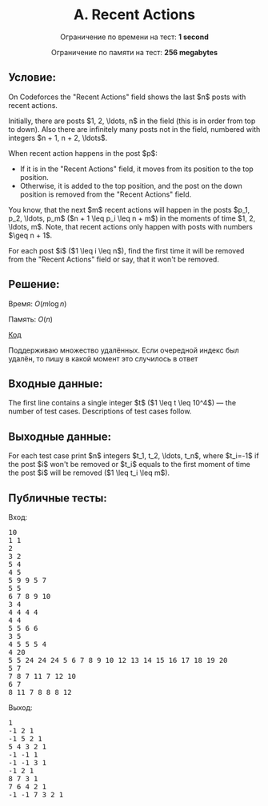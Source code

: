 <center><h1>A. Recent Actions</h1></center>
    
<p><center>Ограничение по времени на тест: <b>1 second</b></center></p>

<p><center>Ограничение по памяти на тест: <b>256 megabytes</b></center></p>

<h2>Условие:</h2>

<div><p>On Codeforces the "Recent Actions" field shows the last $n$ posts with recent actions.</p><p>Initially, there are posts $1, 2, \ldots, n$ in the field (this is in order from top to down). Also there are infinitely many posts not in the field, numbered with integers $n + 1, n + 2, \ldots$.</p><p>When recent action happens in the post $p$:</p><ul> <li> If it is in the "Recent Actions" field, it moves from its position to the top position. </li><li> Otherwise, it is added to the top position, and the post on the down position is removed from the "Recent Actions" field. </li></ul><p>You know, that the next $m$ recent actions will happen in the posts $p_1, p_2, \ldots, p_m$ ($n + 1 \leq p_i \leq n + m$) in the moments of time $1, 2, \ldots, m$. <span class="tex-font-style-bf">Note</span>, that recent actions only happen with posts with numbers $\geq n + 1$.</p><p>For each post $i$ ($1 \leq i \leq n$), find the first time it will be removed from the "Recent Actions" field or say, that it won't be removed.</p></div>

<h2>Решение:</h2>

Время: $O(m\log n)$

Память: $O(n)$

[Код](solution.cpp)

Поддерживаю множество удалённых. Если очередной индекс был удалён, то пишу в какой момент это случилось в ответ

<h2>Входные данные:</h2>

<p>The first line contains a single integer $t$ ($1 \leq t \leq 10^4$) — the number of test cases. Descriptions of test cases follow.</p>

<h2>Выходные данные:</h2>

<p>For each test case print $n$ integers $t_1, t_2, \ldots, t_n$, where $t_i=-1$ if the post $i$ won't be removed or $t_i$ equals to the first moment of time the post $i$ will be removed ($1 \leq t_i \leq m$).</p>

<h2>Публичные тесты:</h2>

Вход:

<pre>
<div class="test-example-line test-example-line-even test-example-line-0">10</div><div class="test-example-line test-example-line-odd test-example-line-1">1 1</div><div class="test-example-line test-example-line-odd test-example-line-1">2</div><div class="test-example-line test-example-line-even test-example-line-2">3 2</div><div class="test-example-line test-example-line-even test-example-line-2">5 4</div><div class="test-example-line test-example-line-odd test-example-line-3">4 5</div><div class="test-example-line test-example-line-odd test-example-line-3">5 9 9 5 7</div><div class="test-example-line test-example-line-even test-example-line-4">5 5</div><div class="test-example-line test-example-line-even test-example-line-4">6 7 8 9 10</div><div class="test-example-line test-example-line-odd test-example-line-5">3 4</div><div class="test-example-line test-example-line-odd test-example-line-5">4 4 4 4</div><div class="test-example-line test-example-line-even test-example-line-6">4 4</div><div class="test-example-line test-example-line-even test-example-line-6">5 5 6 6</div><div class="test-example-line test-example-line-odd test-example-line-7">3 5</div><div class="test-example-line test-example-line-odd test-example-line-7">4 5 5 5 4</div><div class="test-example-line test-example-line-even test-example-line-8">4 20</div><div class="test-example-line test-example-line-even test-example-line-8">5 5 24 24 24 5 6 7 8 9 10 12 13 14 15 16 17 18 19 20</div><div class="test-example-line test-example-line-odd test-example-line-9">5 7</div><div class="test-example-line test-example-line-odd test-example-line-9">7 8 7 11 7 12 10</div><div class="test-example-line test-example-line-even test-example-line-10">6 7</div><div class="test-example-line test-example-line-even test-example-line-10">8 11 7 8 8 8 12</div></pre>

Выход:

<pre>
1 
-1 2 1 
-1 5 2 1 
5 4 3 2 1 
-1 -1 1 
-1 -1 3 1 
-1 2 1 
8 7 3 1 
7 6 4 2 1 
-1 -1 7 3 2 1 
</pre>